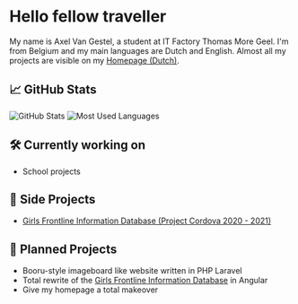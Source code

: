 # Hello fellow traveller
My name is Axel Van Gestel, a student at IT Factory Thomas More Geel. I'm from Belgium and my main languages are Dutch and English. Almost all my projects are visible on my [Homepage (Dutch)](https://vangestelaxel.sinners.be/).

## 📈 GitHub Stats
<p float="left">
    <a>
        <img align="top" src="https://github-readme-stats.vercel.app/api?username=A-Van-Gestel&count_private=true&show_icons=true&hide_rank=true&hide_border=true"  alt="GitHub Stats"/>
    </a>
    <a>
        <img align="top" src="https://github-readme-stats.vercel.app/api/top-langs/?username=A-Van-Gestel&layout=compact&hide_border=true&exclude_repo=6TEW-GIP-Arduino-CO2_meettoestel,TM_Sass_framework"  alt="Most Used Languages"/>
    </a>
</p>

## 🛠 Currently working on
- School projects
  
## 📂 Side Projects
- [Girls Frontline Information Database (Project Cordova 2020 - 2021)](https://github.com/A-Van-Gestel/2APPAI1-CORDOVA-Project_Cordova_2020-2021)

## 🤔 Planned Projects
- Booru-style imageboard like website written in PHP Laravel
- Total rewrite of the [Girls Frontline Information Database](https://github.com/A-Van-Gestel/2APPAI1-CORDOVA-Project_Cordova_2020-2021) in Angular
- Give my homepage a total makeover
